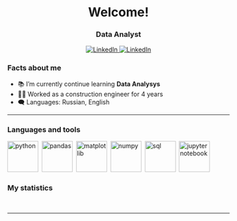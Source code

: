 <div id="header" align="center">
    <h1>Welcome! </h1>
    <h3>Data Analyst</h3>
</div>

<div id="socials" align="center">
    <a href=https://www.linkedin.com/in/mariaknyazeva/)>
    <img src="https://img.shields.io/badge/LinkedIn-blue?style=for-the-badge&logo=linkedin&logoColor=white" alt="LinkedIn"/>
  </a>
    <a href=https://hh.ru/resume/e87affc5ff0d69f3730039ed1f6b6d676e3977?from=share_ios/)>
    <img src="https://img.shields.io/badge/HeadHunter-red?style=for-the-badge&logo=HeadHunter&logoColor=white" alt="LinkedIn"/>
  </a>
</div>

### Facts about me
- 📚 I’m currently continue learning **Data Analysys**
- 👷‍♀️ Worked as a construction engineer for 4 years
- 🗨️ Languages: Russian, English

---

### Languages and tools

<img src="https://cdn.jsdelivr.net/gh/devicons/devicon@latest/icons/python/python-original.svg" title="python" width="70" height="70"/>&nbsp;
<img src="https://cdn.jsdelivr.net/gh/devicons/devicon@latest/icons/pandas/pandas-original-wordmark.svg" title="pandas" width="70" height="70"/>&nbsp;
<img src="https://cdn.jsdelivr.net/gh/devicons/devicon@latest/icons/matplotlib/matplotlib-original-wordmark.svg" title="matplotlib" width="70" height="70"/>&nbsp;
<img src="https://cdn.jsdelivr.net/gh/devicons/devicon@latest/icons/numpy/numpy-plain.svg" title="numpy" width="70" height="70"/>&nbsp;
<img src="https://cdn.jsdelivr.net/gh/devicons/devicon@latest/icons/azuresqldatabase/azuresqldatabase-original.svg" title="sql" width="70" height="70"/>&nbsp;
<img src="https://cdn.jsdelivr.net/gh/devicons/devicon@latest/icons/jupyter/jupyter-original-wordmark.svg" title="jupyter notebook" width="70" height="70"/>&nbsp;


### My statistics

<div id="stat" align="center">
    <img src="http://github-profile-summary-cards.vercel.app/api/cards/profile-details?username=Mar1aKnyazeva&theme=transparent" alt=""/>
    <img src="http://github-profile-summary-cards.vercel.app/api/cards/stats?username=Mar1aKnyazeva&theme=transparent" alt=""/>
     <img src="http://github-profile-summary-cards.vercel.app/api/cards/productive-time?username=Mar1aKnyazeva&theme=transparent&utcOffset=8" alt=""/>
</div>

---
